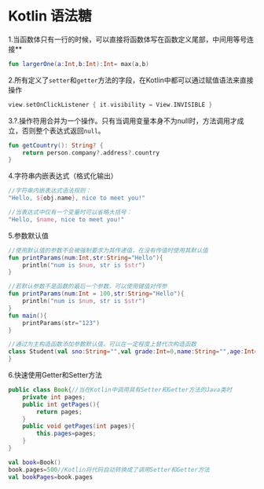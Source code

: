 # Kotlin 语法糖

1.当函数体只有一行的时候，可以直接将函数体写在函数定义尾部，中间用等号连接**

```Kotlin
fun largerOne(a:Int,b:Int):Int= max(a,b)
```

2.所有定义了`setter`和`getter`方法的字段，在Kotlin中都可以通过赋值语法来直接操作

```kotlin
view.setOnClickListener { it.visibility = View.INVISIBLE }
```

3.?.操作符用合并为一个操作。只有当调用变量本身不为null时，方法调用才成立，否则整个表达式返回`null`。

```kotlin
fun getCountry(): String? {
    return person.company?.address?.country
}
```

4.字符串内嵌表达式（格式化输出）

```kotlin
//字符串内嵌表达式语法规则：
"Hello, ${obj.name}, nice to meet you!"

//当表达式中仅有一个变量时可以省略大括号：
"Hello, $name, nice to meet you!"
```

5.参数默认值

```kotlin
//使用默认值的参数不会被强制要求为其传递值，在没有传值时使用其默认值
fun printParams(num:Int,str:String="Hello"){
    println("num is $num, str is $str")
}
```

```kotlin
//若默认参数不是函数的最后一个参数，可以使用键值对传参
fun printParams(num:Int = 100,str:String="Hello"){
    println("num is $num, str is $str")
}
fun main(){
    printParams(str="123")
}
```

```kotlin
//通过为主构造函数添加参数默认值，可以在一定程度上替代次构造函数
class Student(val sno:String="",val grade:Int=0,name:String="",age:Int=0):Person(name,age){
}
```

6.快速使用Getter和Setter方法

```java
public class Book{//当在Kotlin中调用具有Setter和Getter方法的Java类时
	private int pages;
    public int getPages(){
        return pages;
    }
    public void getPages(int pages){
        this.pages=pages;
    }
}
```

```kotlin
val book=Book()
book.pages=500//Kotlin将代码自动转换成了调用Setter和Getter方法
val bookPages=book.pages
```

